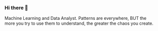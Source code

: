 ### Hi there 👋
Machine Learning and Data Analyst. Patterns are everywhere, BUT the more you try to use them to understand, the greater the chaos you create.

<!--
**rdkdaniel/rdkdaniel** is a ✨ _special_ ✨ repository because its `README.md` (this file) appears on your GitHub profile.

Here are some ideas to get you started:

- 🔭 I’m currently working on Deep Learning Porjects in Computer Vision and Natural Language Processing (NLP)
- 🌱 I’m currently learning Deep Learning in Game.
- 👯 I’m looking to collaborate on anything in Deep Learning, Quantum Computers and Electronics Engineering.
- 🤔 I’m looking for help with Low Resource Languages Model and Quantum Computers
- 💬 Ask me about anything to do with: Electronic Engineering, Machine/Deep Learning and Quantum Computers
- 📫 How to reach me: danielkiguru@gmail.com
- 😄 Pronouns: 
- ⚡ Fun fact: Food is the best
-->
